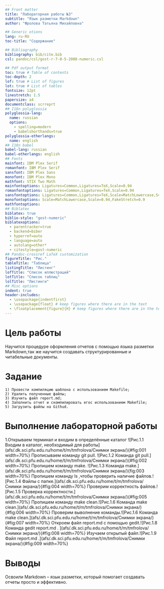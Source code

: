 ```yaml
---
## Front matter
title: "Лабораторная работы №3"
subtitle: "Язык разметки Markdown"
author: "Фролова Татьяна Михайловна"

## Generic otions
lang: ru-RU
toc-title: "Содержание"

## Bibliography
bibliography: bib/cite.bib
csl: pandoc/csl/gost-r-7-0-5-2008-numeric.csl

## Pdf output format
toc: true # Table of contents
toc-depth: 2
lof: true # List of figures
lot: true # List of tables
fontsize: 12pt
linestretch: 1.5
papersize: a4
documentclass: scrreprt
## I18n polyglossia
polyglossia-lang:
  name: russian
  options:
	- spelling=modern
	- babelshorthands=true
polyglossia-otherlangs:
  name: english
## I18n babel
babel-lang: russian
babel-otherlangs: english
## Fonts
mainfont: IBM Plex Serif
romanfont: IBM Plex Serif
sansfont: IBM Plex Sans
monofont: IBM Plex Mono
mathfont: STIX Two Math
mainfontoptions: Ligatures=Common,Ligatures=TeX,Scale=0.94
romanfontoptions: Ligatures=Common,Ligatures=TeX,Scale=0.94
sansfontoptions: Ligatures=Common,Ligatures=TeX,Scale=MatchLowercase,Scale=0.94
monofontoptions: Scale=MatchLowercase,Scale=0.94,FakeStretch=0.9
mathfontoptions:
## Biblatex
biblatex: true
biblio-style: "gost-numeric"
biblatexoptions:
  - parentracker=true
  - backend=biber
  - hyperref=auto
  - language=auto
  - autolang=other*
  - citestyle=gost-numeric
## Pandoc-crossref LaTeX customization
figureTitle: "Рис."
tableTitle: "Таблица"
listingTitle: "Листинг"
lofTitle: "Список иллюстраций"
lotTitle: "Список таблиц"
lolTitle: "Листинги"
## Misc options
indent: true
header-includes:
  - \usepackage{indentfirst}
  - \usepackage{float} # keep figures where there are in the text
  - \floatplacement{figure}{H} # keep figures where there are in the text
---
```


# Цель работы

Научится  процедуре оформления отчетов с помощью языка разметки Markdown,так же  научится создавать структурированные и читабельные документы.

# Задание

    1) Провести компиляцию шаблона с использованием Makefile;
    2) Удалить полученные файлы;
    3) Изучить файл report.md;
    4) Заполнить отчет и скомпилировать егос использованием Makefile;
    5) Загрузить файлы на Githud.

# Выполнение лабораторной работы
1.Открываем терминал и входим в определённые каталог ![Рис.1.1 Входим в каталог, необходимый для работы](afs/.dk.sci.pfu.edu.ru/home/t/m/tmfrolova/Снимки экрана/){#fig:001 width=70%}
Прописываем команду git pull. ![Рис.1.2 Команда git pull.](afs/.dk.sci.pfu.edu.ru/home/t/m/tmfrolova/Снимки экрана/){#fig:002 width=70%}
Пропишем команду make. ![Рис.1.3 Команда make.](afs/.dk.sci.pfu.edu.ru/home/t/m/tmfrolova/Снимки экрана/){fig:003 width=70%}
Пропишем команду ls ,чтобы проверить наличие файлов.![Рис.1.4 Файлы с папке.](afs/.dk.sci.pfu.edu.ru/home/t/m/tmfrolova/Снимки экрана/){#fig:004 width=70%}
Проверим корректность файлов.![Рис.1.5 Проверка корректности.](afs/.dk.sci.pfu.edu.ru/home/t/m/tmfrolova/Снимки экрана/){#fig:005 width=70%}
Пропишем команду make clean.![Рис.1.6  Команда make clean.](afs/.dk.sci.pfu.edu.ru/home/t/m/tmfrolova/Снимки экрана/){#fig:006 width=70%}
Проверим выволнение команды.![Рис.1.6  Команда make clean.](afs/.dk.sci.pfu.edu.ru/home/t/m/tmfrolova/Снимки экрана/){#fig:007 width=70%}
Откроем файл report.md c помощью gedit.![Рис.1.8 Команда gedit report.md . ](afs/.dk.sci.pfu.edu.ru/home/t/m/tmfrolova/Снимки экрана/){#fig:008 width=70%}
Изучаем открытый файл.![Рис.1.9 Файл report.md .](afs/.dk.sci.pfu.edu.ru/home/t/m/tmfrolova/Снимки экрана/){#fig:009	 width=70%}

# Выводы

Освоили Markdown – язык разметки, который помогает создавать отчеты просто и эффективно.



